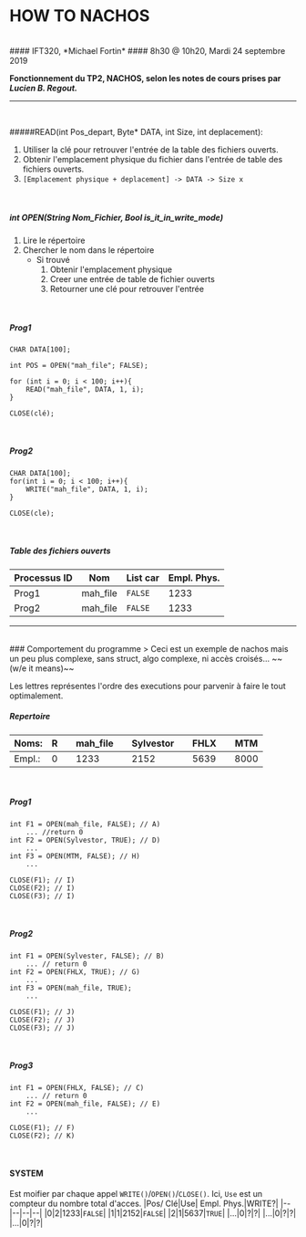 # HOW TO NACHOS
<br>
#### IFT320, *Michael Fortin*
#### 8h30 @ 10h20, Mardi 24 septembre 2019

**Fonctionnement du TP2, NACHOS, selon les notes de cours prises par *Lucien B. Regout.***

---
<br>

#####READ(int Pos_depart, Byte* DATA, int Size, int deplacement):

1. Utiliser la clé pour retrouver l'entrée de la table des fichiers ouverts.
2. Obtenir l'emplacement physique du fichier dans l'entrée de table des fichiers ouverts.
3.  `[Emplacement physique + deplacement] -> DATA -> Size x`

<br>

##### int OPEN(String Nom_Fichier, Bool is_it_in_write_mode)
1. Lire le répertoire
2. Chercher le nom dans le répertoire
   - Si trouvé
        1. Obtenir l'emplacement physique
        2. Creer une entrée de table de fichier ouverts
        3. Retourner une clé pour retrouver l'entrée

<br>

##### Prog1 
    CHAR DATA[100];
    
    int POS = OPEN("mah_file"; FALSE);

    for (int i = 0; i < 100; i++){
        READ("mah_file", DATA, 1, i);
    }
    
    CLOSE(clé);

<br>

##### Prog2
    CHAR DATA[100];
    for(int i = 0; i < 100; i++){
        WRITE("mah_file", DATA, 1, i);
    }
    
    CLOSE(cle);

<br>

##### Table des fichiers ouverts
|Processus ID |Nom |List car |Empl. Phys. |
|-------------|-------------|-------------|-------------|
| Prog1 | mah_file | `FALSE` | 1233 |
| Prog2 | mah_file | `FALSE` | 1233 |

---
<br>
### Comportement du programme
> Ceci est un exemple de nachos mais un peu plus complexe, sans struct, algo complexe, ni accès croisés... ~~(w/e it means)~~

Les lettres représentes l'ordre des executions pour parvenir à faire le tout optimalement.
<br>
##### Repertoire
|Noms:|R| |mah_file| | Sylvestor | | FHLX | | MTM |
|--|--|--|--|--|--|--|--|--|--|
|Empl.:|0||1233||2152||5639||8000|

<br>

##### Prog1
    int F1 = OPEN(mah_file, FALSE); // A)
        ... //return 0
    int F2 = OPEN(Sylvestor, TRUE); // D)
        ...
    int F3 = OPEN(MTM, FALSE); // H)
        ...
    
    CLOSE(F1); // I)
    CLOSE(F2); // I)
    CLOSE(F3); // I)

<br>

##### Prog2
    int F1 = OPEN(Sylvester, FALSE); // B)
        ... // return 0
    int F2 = OPEN(FHLX, TRUE); // G)
        ...
    int F3 = OPEN(mah_file, TRUE);
        ...
    
    CLOSE(F1); // J)
    CLOSE(F2); // J)
    CLOSE(F3); // J)

<br>

##### Prog3
    int F1 = OPEN(FHLX, FALSE); // C)
        ... // return 0
    int F2 = OPEN(mah_file, FALSE); // E)
        ...
    
    CLOSE(F1); // F)
    CLOSE(F2); // K)

<br>

#### SYSTEM
Est moifier par chaque appel `WRITE()`/`OPEN()`/`CLOSE()`.
Ici, `Use` est un compteur du nombre total d'acces. 
|Pos/ Clé|Use| Empl. Phys.|WRITE?|
|--|--|--|--|
|0|2|1233|`FALSE`|
|1|1|2152|`FALSE`|
|2|1|5637|`TRUE`|
|...|0|?|?|
|...|0|?|?|
|...|0|?|?|
